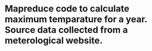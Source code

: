 # Mapreduce code to calculate maximum temparature for a year. Source data collected from a meterological website.
